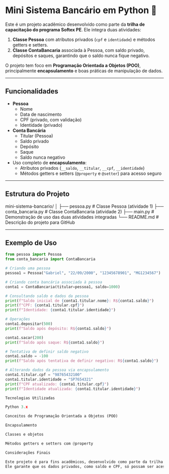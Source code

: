 # Mini Sistema Bancário em Python 🏦

Este é um projeto acadêmico desenvolvido como parte da **trilha de capacitação do programa Softex PE**. Ele integra duas atividades:

1. **Classe Pessoa** com atributos privados (`cpf` e `identidade`) e métodos getters e setters.  
2. **Classe ContaBancaria** associada à Pessoa, com saldo privado, depósitos e saques, garantindo que o saldo nunca fique negativo.

O projeto tem foco em **Programação Orientada a Objetos (POO)**, principalmente **encapsulamento** e boas práticas de manipulação de dados.

---

## Funcionalidades

- **Pessoa**
  - Nome
  - Data de nascimento
  - CPF (privado, com validação)
  - Identidade (privado)
- **Conta Bancária**
  - Titular (Pessoa)
  - Saldo privado
  - Depósito
  - Saque
  - Saldo nunca negativo
- Uso completo de **encapsulamento**:
  - Atributos privados (`__saldo`, `__titular`, `__cpf`, `__identidade`)
  - Métodos getters e setters (`@property` e `@setter`) para acesso seguro

---

## Estrutura do Projeto

mini-sistema-bancario/
│
├── pessoa.py            # Classe Pessoa (atividade 1)
├── conta_bancaria.py    # Classe ContaBancaria (atividade 2)
├── main.py              # Demonstração de uso das duas atividades integradas
└── README.md            # Descrição do projeto para GitHub


---

## Exemplo de Uso

```python
from pessoa import Pessoa
from conta_bancaria import ContaBancaria

# Criando uma pessoa
pessoa1 = Pessoa("Gabriel", "22/09/2000", "12345678901", "MG1234567")

# Criando conta bancária associada à pessoa
conta1 = ContaBancaria(titular=pessoa1, saldo=1000)

# Consultando saldo e dados da pessoa
print(f"Saldo inicial de {conta1.titular.nome}: R${conta1.saldo}")
print(f"CPF: {conta1.titular.cpf}")
print(f"Identidade: {conta1.titular.identidade}")

# Operações
conta1.depositar(500)
print(f"Saldo após depósito: R${conta1.saldo}")

conta1.sacar(200)
print(f"Saldo após saque: R${conta1.saldo}")

# Tentativa de definir saldo negativo
conta1.saldo = -100
print(f"Saldo após tentativa de definir negativo: R${conta1.saldo}")

# Alterando dados da pessoa via encapsulamento
conta1.titular.cpf = "98765432100"
conta1.titular.identidade = "SP7654321"
print(f"CPF atualizado: {conta1.titular.cpf}")
print(f"Identidade atualizada: {conta1.titular.identidade}")

Tecnologias Utilizadas

Python 3.x

Conceitos de Programação Orientada a Objetos (POO)

Encapsulamento

Classes e objetos

Métodos getters e setters com @property

Considerações Finais

Este projeto é para fins acadêmicos, desenvolvido como parte da trilha de capacitação do programa Softex PE.
Ele garante que os dados privados, como saldo e CPF, só possam ser acessados ou modificados de forma controlada e segura, integrando as duas atividades em um único projeto.
